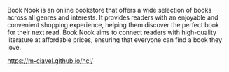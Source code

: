 Book Nook is an online bookstore that offers a wide selection of books across all genres and interests. It provides readers with an enjoyable and convenient shopping experience, helping them discover the perfect book for their next read. Book Nook aims to connect readers with high-quality literature at affordable prices, ensuring that everyone can find a book they love.

https://m-ciavel.github.io/hci/
